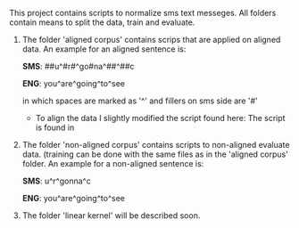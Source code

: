 This project contains scripts to normalize sms text messeges.
All folders contain means to split the data, train and evaluate.

1. The folder 'aligned corpus' contains scrips that are applied on aligned data.
   An example for an aligned sentence is:

   **SMS**: ##u^#r#^go#na^##^##c

   **ENG**:  you^are^going^to^see

   in which spaces are marked as '^' and fillers on sms side are '#'
   * To align the data I slightly modified the script found here:
   The script is found in

2. The folder 'non-aligned corpus' contains scripts to non-aligned evaluate data.
   (training can be done with the same files as in the 'aligned corpus' folder.
   An example for a non-aligned sentence is:

   **SMS**: u^r^gonna^c

   **ENG**: you^are^going^to^see

3. The folder 'linear kernel' will be described soon.
